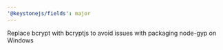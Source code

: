 ```yaml
---
'@keystonejs/fields': major
---
```


Replace bcrypt with bcryptjs to avoid issues with packaging node-gyp on Windows
